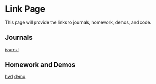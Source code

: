 # Link Page

This page will provide the links to journals, homework, demos, and code.

## Journals
[journal](hw1journal.md)


## Homework and Demos

[hw1](https://github.com/AnthonyF747/anthonyfranco.github.io)
[demo](https://anthonyf747.github.io/anthonyfranco.github.io/index.html)


